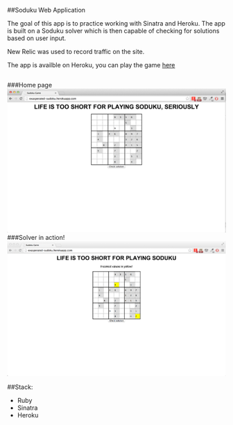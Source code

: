 ##Soduku Web Application

The goal of this app is to practice working with Sinatra and Heroku. The app is built on a Soduku solver which is then capable of checking for solutions based on user input.

New Relic was used to record traffic on the site. 

The app is availble on Heroku, you can play the game [here](http://exasperated-sudoku.herokuapp.com/)

##

###Home page
![screenshot](public/images/home.png)
###Solver in action!
![screenshot](public/images/solver.png)

##Stack:
- Ruby
- Sinatra
- Heroku

